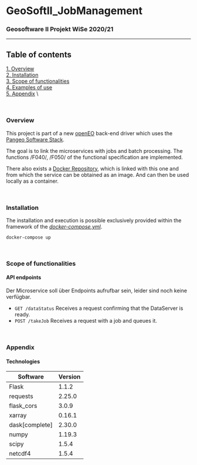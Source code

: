 # GeoSoftII_JobManagement
### Geosoftware II Projekt WiSe 2020/21
---
## Table of contents
[1. Overview](#overview) \
[2. Installation](#install) \
[3. Scope of functionalities](#functionalities)  \
[4. Examples of use](#use) \
[5. Appendix](#annex) \

\
<a name="overview"><h3>Overview</h3></a>
This project is part of a new [openEO](https://openeo.org/) back-end driver which uses the [Pangeo Software Stack](https://pangeo.io/).

The goal is to link the microservices with jobs and batch processing.
The functions /F040/, /F050/ of the functional specification are implemented.

There also exists a [Docker Repository](https://hub.docker.com/repository/docker/felixgi1516/geosoft2_jobmanagement), which is linked with this one and from which the service can be obtained as an image. And can then be used locally as a container.

\
<a name="install"><h3>Installation</h3></a>
The installation and execution is possible exclusively provided within the framework of the *[docker-compose.yml](https://github.com/GeoSoftII2020-21/GeoSoftII_Projekt/blob/Docker-compose/docker-compose.yml)*.
```docker
docker-compose up
```

\
<a name="functionalities"><h3>Scope of functionalities</h3></a>

#### API endpoints
Der Microservice soll über Endpoints aufrufbar sein, leider sind noch keine verfügbar.
- `GET /dataStatus` Receives a request confirming that the DataServer is ready.
- `POST /takeJob` Receives a request with a job and queues it.

\
<a name="annex"><h3>Appendix</h3></a>

#### Technologies
Software | Version
------ | ------
Flask | 1.1.2
requests | 2.25.0
flask_cors | 3.0.9
xarray | 0.16.1
dask[complete] | 2.30.0
numpy | 1.19.3
scipy | 1.5.4
netcdf4 | 1.5.4
